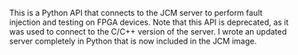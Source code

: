 This is a Python API that connects to the JCM server to perform fault injection and testing on FPGA devices. Note that this API is deprecated, as it was used to connect to the C/C++ version of the server. I wrote an updated server completely in Python that is now included in the JCM image.
